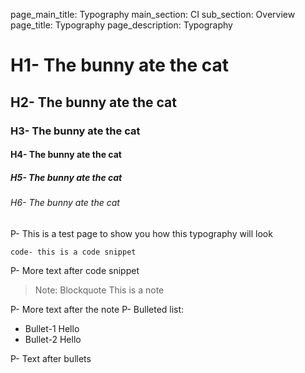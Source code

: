 page_main_title: Typography
main_section: CI
sub_section: Overview
page_title: Typography
page_description: Typography

# H1- The bunny ate the cat
## H2- The bunny ate the cat
### H3- The bunny ate the cat
#### H4- The bunny ate the cat
##### H5- The bunny ate the cat
###### H6- The bunny ate the cat
P- This is a test page to show you how this typography will look
```
code- this is a code snippet
```
P- More text after code snippet
> Note: Blockquote This is a note

P- More text after the note
P- Bulleted list:

* Bullet-1 Hello
* Bullet-2 Hello

P- Text after bullets
